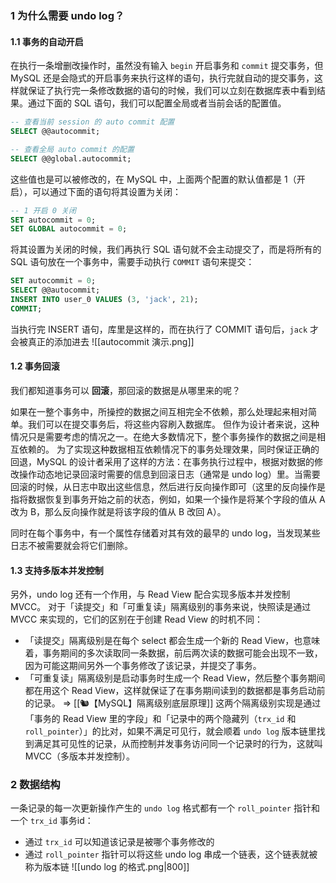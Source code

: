 ### 1 为什么需要 undo log？
#### 1.1 事务的自动开启
在执行一条增删改操作时，虽然没有输入 `begin` 开启事务和 `commit` 提交事务，但 MySQL 还是会隐式的开启事务来执行这样的语句，执行完就自动的提交事务，这样就保证了执行完一条修改数据的语句的时候，我们可以立刻在数据库表中看到结果。通过下面的 SQL 语句，我们可以配置全局或者当前会话的配置值。
```sql
-- 查看当前 session 的 auto commit 配置
SELECT @@autocommit;

-- 查看全局 auto commit 的配置
SELECT @@global.autocommit;
```
这些值也是可以被修改的，在 MySQL 中，上面两个配置的默认值都是 1（开启），可以通过下面的语句将其设置为关闭：
```sql
-- 1 开启 0 关闭
SET autocommit = 0;
SET GLOBAL autocommit = 0;
```
将其设置为关闭的时候，我们再执行 SQL 语句就不会主动提交了，而是将所有的 SQL 语句放在一个事务中，需要手动执行 `COMMIT` 语句来提交：
```sql
SET autocommit = 0;
SELECT @@autocommit;
INSERT INTO user_0 VALUES (3, 'jack', 21);
COMMIT;
```
当执行完 INSERT 语句，库里是这样的，而在执行了 COMMIT 语句后，`jack` 才会被真正的添加进去
![[autocommit 演示.png]]
#### 1.2 事务回滚
我们都知道事务可以 **回滚**，那回滚的数据是从哪里来的呢？

如果在一整个事务中，所操控的数据之间互相完全不依赖，那么处理起来相对简单。我们可以在提交事务后，将这些内容刷入数据库。
但作为设计者来说，这种情况只是需要考虑的情况之一。在绝大多数情况下，整个事务操作的数据之间是相互依赖的。
为了实现这种数据相互依赖情况下的事务处理效果，同时保证正确的回退，MySQL 的设计者采用了这样的方法：在事务执行过程中，根据对数据的修改操作动态地记录回滚时需要的信息到回滚日志（通常是 undo log）里。当需要回滚的时候，从日志中取出这些信息，然后进行反向操作即可（这里的反向操作是指将数据恢复到事务开始之前的状态，例如，如果一个操作是将某个字段的值从 A 改为 B，那么反向操作就是将该字段的值从 B 改回 A）。

同时在每个事务中，有一个属性存储着对其有效的最早的 undo log，当发现某些日志不被需要就会将它们删除。
#### 1.3 支持多版本并发控制
另外，undo log 还有一个作用，与 Read View 配合实现多版本并发控制 MVCC。
对于「读提交」和「可重复读」隔离级别的事务来说，快照读是通过 MVCC 来实现的，它们的区别在于创建 Read View 的时机不同：
- 「读提交」隔离级别是在每个 select 都会生成一个新的 Read View，也意味着，事务期间的多次读取同一条数据，前后两次读的数据可能会出现不一致，因为可能这期间另外一个事务修改了该记录，并提交了事务。
- 「可重复读」隔离级别是启动事务时生成一个 Read View，然后整个事务期间都在用这个 Read View，这样就保证了在事务期间读到的数据都是事务启动前的记录。
=> [[🐿️【MySQL】隔离级别底层原理]]
这两个隔离级别实现是通过「事务的 Read View 里的字段」和「记录中的两个隐藏列（`trx_id` 和 `roll_pointer`）」的比对，如果不满足可见行，就会顺着 `undo log` 版本链里找到满足其可见性的记录，从而控制并发事务访问同一个记录时的行为，这就叫 MVCC（多版本并发控制）。
### 2 数据结构
一条记录的每一次更新操作产生的 `undo log` 格式都有一个 `roll_pointer` 指针和一个 `trx_id` 事务id：
- 通过 `trx_id` 可以知道该记录是被哪个事务修改的
- 通过 `roll_pointer` 指针可以将这些 undo log 串成一个链表，这个链表就被称为版本链
![[undo log 的格式.png|800]]